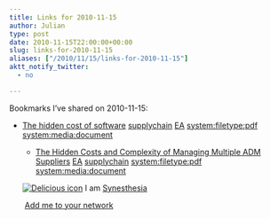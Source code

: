 ```yaml
---
title: Links for 2010-11-15
author: Julian
type: post
date: 2010-11-15T22:00:00+00:00
slug: links-for-2010-11-15 
aliases: ["/2010/11/15/links-for-2010-11-15"]
aktt_notify_twitter:
  - no

---
```

Bookmarks I&#8217;ve shared on 2010-11-15:

  * [The hidden cost of software][1] 
    [supplychain][2] [EA][3] [system:filetype:pdf][4] [system:media:document][5] </li> 
    
      * [The Hidden Costs and Complexity of Managing Multiple ADM Suppliers][6] 
        [EA][3] [supplychain][2] [system:filetype:pdf][4] [system:media:document][5] </li> </ul> 
        
        <p class="deliciouslink">
          <a href="https://del.icio.us/synesthesia" title="See all my bookmarks on del.icio.us"><img src="https://www.synesthesia.co.uk/images/deliciousicon.jpg" alt="Delicious icon" /></a>&nbsp;I am <a href="https://del.icio.us/synesthesia" title="See all my bookmarks on del.icio.us">Synesthesia</a>
        </p>
        
        <p class="deliciouslink">
          <a href="https://del.icio.us/network?add=synesthesia" title="Add me to your del.icio.us network"><img src="https://www.synesthesia.co.uk/images/add.gif" alt="" /></a>&nbsp;<a href="https://del.icio.us/network?add=synesthesia" title="Add me to your del.icio.us network">Add me to your network</a>
        </p>

 [1]: https://www.cdainfo.com/down/2-Mantenimiento/Hidden.pdf
 [2]: https://delicious.com/synesthesia/supplychain
 [3]: https://delicious.com/synesthesia/EA
 [4]: https://delicious.com/synesthesia/system%3Afiletype%3Apdf
 [5]: https://delicious.com/synesthesia/system%3Amedia%3Adocument
 [6]: https://www.accenture.com/NR/rdonlyres/30851EF7-ED64-46CA-9A9D-CAD3899A08C4/0/202Accenture_Application_Outsourcing_Cost_and_Complexity_of_ADM_Relationships.pdf